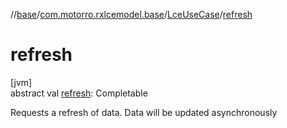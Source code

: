 //[base](../../../index.md)/[com.motorro.rxlcemodel.base](../index.md)/[LceUseCase](index.md)/[refresh](refresh.md)

# refresh

[jvm]\
abstract val [refresh](refresh.md): Completable

Requests a refresh of data. Data will be updated asynchronously
